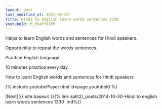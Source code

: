 ```yaml
---
layout: post
last_modified_at: 2021-03-29
title: Hindi to English learn words sentences 1310 
youtubeId: M_fb4P763FM
---
```

 
 
Helps to learn English words and sentences for Hindi speakers.

Opportunitiy to repeat the words sentences. 

Practice English language. 
 
10 minutes practice every day. 
 
How to learn English words and sentences for Hindi speakers 
 
{% include youtubePlayer.html id=page.youtubeId %}
 
 
[Next]({{ site.baseurl }}{% link  split2/_posts/2014-10-30-Hindi to english learn words sentences 1330 .md%})
 
